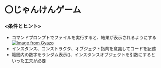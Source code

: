 # 〇じゃんけんゲーム
### <条件とヒント>
- コマンドプロンプトでファイルを実行すると、結果が表示されるようにする
[![Image from Gyazo](https://i.gyazo.com/0a0a5f3b19f8dc371258226f33ddc6e8.png)](https://gyazo.com/0a0a5f3b19f8dc371258226f33ddc6e8)
- インスタンス、コンストラクタ、オブジェクト指向を意識してコードを記述
- 範囲内の数字をランダム表示()、インスタンスオブジェクトを引数にするといった工夫が必要
